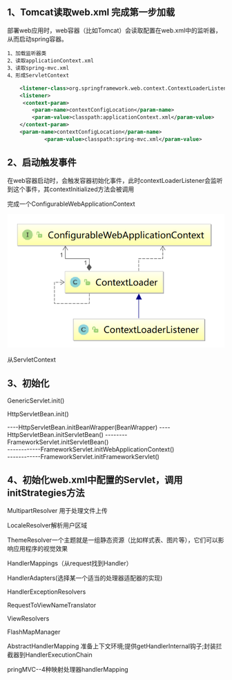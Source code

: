 ## 1、Tomcat读取web.xml 完成第一步加载
部署web应用时，web容器（比如Tomcat）会读取配置在web.xml中的监听器，从而启动spring容器。

    1、加载监听器类
    2、读取applicationContext.xml
    3、读取spring-mvc.xml
    4、形成ServletContext
```xml
    <listener-class>org.springframework.web.context.ContextLoaderListener</listener-class>
    <listener>
     <context-param>
        <param-name>contextConfigLocation</param-name>
        <param-value>classpath:applicationContext.xml</param-value>
    </context-param>
    <param-name>contextConfigLocation</param-name>
            <param-value>classpath:spring-mvc.xml</param-value>
```
##  2、启动触发事件
在web容器启动时，会触发容器初始化事件，此时contextLoaderListener会监听到这个事件，其contextInitialized方法会被调用

完成一个ConfigurableWebApplicationContext

![avatar](https://github.com/hycPerson/Interview/blob/master/pics/ContextLoaderListener.png)

从ServletContext
## 3、初始化
GenericServlet.init() 

HttpServletBean.init() 

----HttpServletBean.initBeanWrapper(BeanWrapper) 
----HttpServletBean.initServletBean() 
--------FrameworkServlet.initServletBean()  
------------FrameworkServlet.initWebApplicationContext()  
------------FrameworkServlet.initFrameworkServlet() 
## 4、初始化web.xml中配置的Servlet，调用initStrategies方法
MultipartResolver 用于处理文件上传

LocaleResolver解析用户区域

ThemeResolver一个主题就是一组静态资源（比如样式表、图片等），它们可以影响应用程序的视觉效果 

HandlerMappings（从request找到Handler）

HandlerAdapters(选择某一个适当的处理器适配器的实现)

HandlerExceptionResolvers

RequestToViewNameTranslator

ViewResolvers

FlashMapManager


AbstractHandlerMapping 准备上下文环境;提供getHandlerInternal钩子;封装拦截器到HandlerExecutionChain

pringMVC--4种映射处理器handlerMapping
